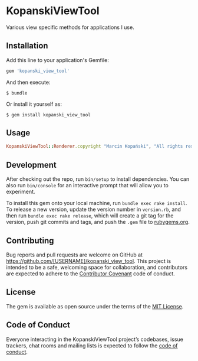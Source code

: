 # KopanskiViewTool

Various view specific methods for applications I use.

## Installation

Add this line to your application's Gemfile:

```ruby
gem 'kopanski_view_tool'
```

And then execute:

    $ bundle

Or install it yourself as:

    $ gem install kopanski_view_tool

## Usage

```ruby
KopanskiViewTool::Renderer.copyright "Marcin Kopański", "All rights reserved"
```

## Development

After checking out the repo, run `bin/setup` to install dependencies. You can also run `bin/console` for an interactive prompt that will allow you to experiment.

To install this gem onto your local machine, run `bundle exec rake install`. To release a new version, update the version number in `version.rb`, and then run `bundle exec rake release`, which will create a git tag for the version, push git commits and tags, and push the `.gem` file to [rubygems.org](https://rubygems.org).

## Contributing

Bug reports and pull requests are welcome on GitHub at https://github.com/[USERNAME]/kopanski_view_tool. This project is intended to be a safe, welcoming space for collaboration, and contributors are expected to adhere to the [Contributor Covenant](http://contributor-covenant.org) code of conduct.

## License

The gem is available as open source under the terms of the [MIT License](http://opensource.org/licenses/MIT).

## Code of Conduct

Everyone interacting in the KopanskiViewTool project’s codebases, issue trackers, chat rooms and mailing lists is expected to follow the [code of conduct](https://github.com/[USERNAME]/kopanski_view_tool/blob/master/CODE_OF_CONDUCT.md).
